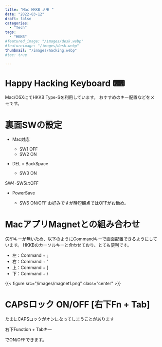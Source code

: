 ```yaml
---
title: "Mac HKKB メモ "
date: "2022-03-12"
draft: false
categories:
  - "Tech"
tags:
  - "HKKB"
#featured_image: "/images/desk.webp"
#featureimage: "/images/desk.webp"
thumbnail: "/images/hacking.webp"
#toc: true

---
```



# Happy Hacking Keyboard ⌨
Mac/OSXにてHKKB Type-Sを利用しています。
おすすめのキー配置などをメモです。


# 裏面SWの設定

- Mac対応

  - SW1 OFF
  - SW2 ON

- DEL = BackSpace
  - SW3 ON

SW4-SW5はOFF

- PowerSave

  - SW6 ON/OFF
お好みですが時短観点ではOFFがお勧め。


# MacアプリMagnetとの組み合わせ

矢印キーが無いため、以下のようにCommandキーで画面配置できるようにしています。
HKKBのカーソルキーと合わせており、とても便利です。

- 左：Command + ;
- 右：Command + '
- 上：Command + [
- 下：Command + /

{{< figure src="/images/magnet1.png" class="center" >}}


# CAPSロック ON/OFF [右下Fn + Tab]

たまにCAPSロックがオンになってしまうことがあります

右下Function + Tabキー

でON/OFFできます。
